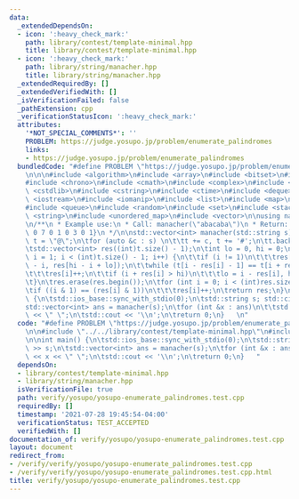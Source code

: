 ```yaml
---
data:
  _extendedDependsOn:
  - icon: ':heavy_check_mark:'
    path: library/contest/template-minimal.hpp
    title: library/contest/template-minimal.hpp
  - icon: ':heavy_check_mark:'
    path: library/string/manacher.hpp
    title: library/string/manacher.hpp
  _extendedRequiredBy: []
  _extendedVerifiedWith: []
  _isVerificationFailed: false
  _pathExtension: cpp
  _verificationStatusIcon: ':heavy_check_mark:'
  attributes:
    '*NOT_SPECIAL_COMMENTS*': ''
    PROBLEM: https://judge.yosupo.jp/problem/enumerate_palindromes
    links:
    - https://judge.yosupo.jp/problem/enumerate_palindromes
  bundledCode: "#define PROBLEM \"https://judge.yosupo.jp/problem/enumerate_palindromes\"\
    \n\n\n#include <algorithm>\n#include <array>\n#include <bitset>\n#include <cassert>\n\
    #include <chrono>\n#include <cmath>\n#include <complex>\n#include <cstdio>\n#include\
    \ <cstdlib>\n#include <cstring>\n#include <ctime>\n#include <deque>\n#include\
    \ <iostream>\n#include <iomanip>\n#include <list>\n#include <map>\n#include <numeric>\n\
    #include <queue>\n#include <random>\n#include <set>\n#include <stack>\n#include\
    \ <string>\n#include <unordered_map>\n#include <vector>\n\nusing namespace std;\n\
    \n/**\n * Example use:\n * Call: manacher(\"abacaba\")\n * Return: {1 0 3 0 1\
    \ 0 7 0 1 0 3 0 1}\n */\n\nstd::vector<int> manacher(std::string s) {\n\tstd::string\
    \ t = \"@\";\n\tfor (auto &c : s) \n\t\tt += c, t += '#';\n\tt.back() = '&';\n\
    \tstd::vector<int> res((int)t.size() - 1);\n\tint lo = 0, hi = 0;\n\tfor (int\
    \ i = 1; i < (int)t.size() - 1; i++) {\n\t\tif (i != 1)\n\t\t\tres[i] = std::min(hi\
    \ - i, res[hi - i + lo]);\n\t\twhile (t[i - res[i] - 1] == t[i + res[i] + 1])\n\
    \t\t\tres[i]++;\n\t\tif (i + res[i] > hi)\n\t\t\tlo = i - res[i], hi = i + res[i];\n\
    \t}\n\tres.erase(res.begin());\n\tfor (int i = 0; i < (int)res.size(); i++)\n\t\
    \tif ((i & 1) == (res[i] & 1))\n\t\t\tres[i]++;\n\treturn res;\n}\n\nint main()\
    \ {\n\tstd::ios_base::sync_with_stdio(0);\n\tstd::string s; std::cin >> s;\n\t\
    std::vector<int> ans = manacher(s);\n\tfor (int &x : ans)\n\t\tstd::cout << x\
    \ << \" \";\n\tstd::cout << '\\n';\n\treturn 0;\n}   \n"
  code: "#define PROBLEM \"https://judge.yosupo.jp/problem/enumerate_palindromes\"\
    \n\n#include \"../../library/contest/template-minimal.hpp\"\n#include \"../../library/string/manacher.hpp\"\
    \n\nint main() {\n\tstd::ios_base::sync_with_stdio(0);\n\tstd::string s; std::cin\
    \ >> s;\n\tstd::vector<int> ans = manacher(s);\n\tfor (int &x : ans)\n\t\tstd::cout\
    \ << x << \" \";\n\tstd::cout << '\\n';\n\treturn 0;\n}   "
  dependsOn:
  - library/contest/template-minimal.hpp
  - library/string/manacher.hpp
  isVerificationFile: true
  path: verify/yosupo/yosupo-enumerate_palindromes.test.cpp
  requiredBy: []
  timestamp: '2021-07-28 19:45:54-04:00'
  verificationStatus: TEST_ACCEPTED
  verifiedWith: []
documentation_of: verify/yosupo/yosupo-enumerate_palindromes.test.cpp
layout: document
redirect_from:
- /verify/verify/yosupo/yosupo-enumerate_palindromes.test.cpp
- /verify/verify/yosupo/yosupo-enumerate_palindromes.test.cpp.html
title: verify/yosupo/yosupo-enumerate_palindromes.test.cpp
---
```

